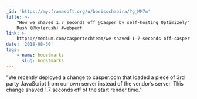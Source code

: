 ```yaml
---
_id: 'https://my.framasoft.org/u/borisschapira/?g_MM7w'
title: >-
    "How we shaved 1.7 seconds off @Casper by self-hosting Optimizely", Kyle
    Rush (@kylerush) #webperf
link: >-
    https://medium.com/caspertechteam/we-shaved-1-7-seconds-off-casper-com-by-self-hosting-optimizely-2704bcbff8ec
date: '2018-08-30'
tags:
    - name: boostmarks
      slug: boostmarks
---
```


<div class="markdown"><p>&quot;We recently deployed a change to casper.com that loaded a piece of 3rd party JavaScript from our own server instead of the vendor’s server. This change shaved 1.7 seconds off of the start render time.&quot;
</p></div>
